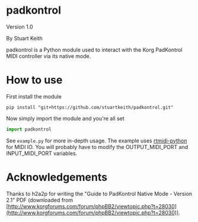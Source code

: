 # padkontrol
Version 1.0

By Stuart Keith

padkontrol is a Python module used to interact with the Korg PadKontrol MIDI controller via its native mode.

# How to use
First install the module
```shell
pip install "git+https://github.com/stuartkeith/padkontrol.git"
```

Now simply import the module and you're all set
```python
import padkontrol
```

See `example.py` for more in-depth usage.
The example uses [rtmidi-python](https://github.com/superquadratic/rtmidi-python) for MIDI IO.
You will probably have to modify the OUTPUT_MIDI_PORT and INPUT_MIDI_PORT variables.

# Acknowledgements
Thanks to h2a2p for writing the "Guide to PadKontrol Native Mode - Version 2.1" PDF (downloaded from [http://www.korgforums.com/forum/phpBB2/viewtopic.php?t=28030](http://www.korgforums.com/forum/phpBB2/viewtopic.php?t=28030)).
